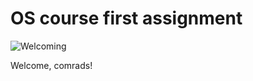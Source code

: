 # OS course first assignment
![Welcoming](https://media.giphy.com/media/7ByGzTxh9mnCAtKEmo/giphy.gif)

Welcome, comrads!
